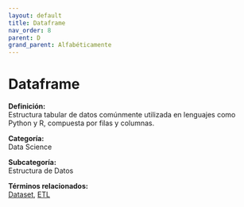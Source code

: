 ```yaml
---
layout: default
title: Dataframe
nav_order: 8
parent: D
grand_parent: Alfabéticamente
---
```


# Dataframe

**Definición:**  
Estructura tabular de datos comúnmente utilizada en lenguajes como Python y R, compuesta por filas y columnas.

**Categoría:**  
Data Science  

**Subcategoría:**  
Estructura de Datos

**Términos relacionados:**  
[Dataset](https://maleniski.github.io/diccionario-angl-tec-mx/docs/alfabeticamente/D/dataset.html), [ETL](https://maleniski.github.io/diccionario-angl-tec-mx/docs/alfabeticamente/E/etl.html)
